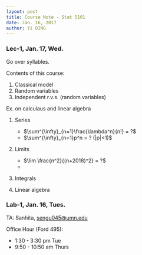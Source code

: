 ```yaml
--- 
layout: post
title: Course Note - Stat 5101
date: Jan. 16, 2017
author: Yi DING
---
```


[comment]: # (This is the course note for course Stat 5101)

### Lec-1, Jan. 17, Wed.
Go over syllables.

Contents of this course:
1. Classical model
2. Random variables
3. Independent r.v.s. (random variables)

Ex. on calculaus and linear algebra

1. Series
    * $\sum^{\infty}_{n=1}\frac{\lambda^n}{n!} = ?$
    * $\sum^{\infty}_{n=1}p^n = ? (|p|<1)$
    
2. Limits
    * $\lim \frac{n^2}{(n+2018)^2} = ?$
    * 
    
3. Integrals

4. Linear algebra


### Lab-1, Jan. 16, Tues.
TA: Sanhita, sengu045@umn.edu

Office Hour (Ford 495):
* 1:30 - 3:30 pm Tue
* 9:50 - 10:50 am Thurs

